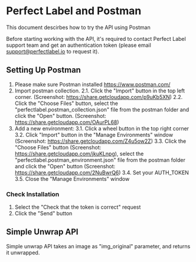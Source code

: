 
# Perfect Label and Postman
This document descirbes how to try the API using Postman

Before starting working with the API, it's required to contact Perfect Label support team and get an authentication token (please email support@perfectlabel.io to request it).

## Setting Up Postman

1. Please make sure Postman installed https://www.postman.com/
2. Import postman collection.
2.1. Click the "Import" button in the top left corner. (Screenshot: https://share.getcloudapp.com/p9uKb5XN)
2.2. Click the "Choose Files" button, select the "perfectlabel.postman_collection.json" file from the postman folder and click the "Open" button. (Screenshot: https://share.getcloudapp.com/OAurPL68)
3. Add a new environment:
3.1. Click a wheel button in the top right corner
3.2. Click "Import" button in the "Manage Environments" window (Screenshot: https://share.getcloudapp.com/Z4u5ow2Z)
3.3. Click the "Choose Files" button (Screenshot: https://share.getcloudapp.com/jkuKLnpg), select the "perfectlabel.postman_environment.json" file from the postman folder and click the "Open" button (Screenshot: https://share.getcloudapp.com/2NuBwrQ6)
3.4. Set your AUTH_TOKEN
3.5. Close the "Manage Environments" window

### Check Installation
1. Select the "Check that the token is correct" request
2. Click the "Send" button


## Simple Unwrap API

Simple unwrap API takes an image as "img_original" parameter, and returns it unwrapped.
